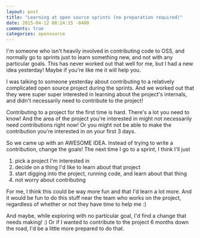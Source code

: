 ```yaml
---
layout: post
title: "Learning at open source sprints (no preparation required)"
date: 2015-04-12 08:24:15 -0400
comments: true
categories: opensource
---
```


I'm someone who isn't heavily involved in contributing code to OSS, and
normally go to sprints just to learn something new, and not with any
particular goals. This has never worked out that well for me, but I had
a new idea yesterday! Maybe if you're like me it will help you.

I was talking to someone yesterday about contributing to a relatively
complicated open source project during the sprints. And we worked out
that they were super super interested in learning about the project's
internals, and didn't necessarily need to contribute to the project!

Contributing to a project for the first time is hard. There's a lot
you need to know! And the area of the project you're interested in might
not necessarily need contributions right now! Or you might not be able
to make the contribution you're interested in on your first 3 days.

So we came up with an AWESOME IDEA. Instead of trying to write a
contribution, change the goals! The next time I go to a sprint, I think
I'll just 

1. pick a project I'm interested in
1. decide on a thing I'd like to learn about that project
1. start digging into the project, running code, and learn about that
   thing
1. not worry about contributing

For me, I think this could be way more fun and that I'd learn a lot
more. And it would be fun to do this stuff near the team who works on
the project, regardless of whether or not they have time to help me :)

And maybe, while exploring with no particular goal, I'd find a change
that needs making! :) Or if I wanted to contribute to the project 6
months down the road, I'd be a little more prepared to do that.
